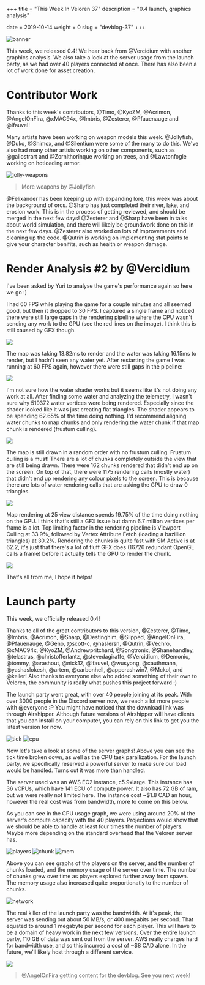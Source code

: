 +++
title = "This Week In Veloren 37"
description = "0.4 launch, graphics analysis"

date = 2019-10-14
weight = 0
slug = "devblog-37"
+++

![banner](https://cdn.discordapp.com/attachments/523568428905398283/633170795862163485/screenshot_1571028502893.png)

This week, we released 0.4! We hear back from @Vercidium with another graphics analysis. We also take a look at the server usage from the launch party, as we had over 40 players connected at once. There has also been a lot of work done for asset creation.

# Contributor Work

Thanks to this week's contributors, @Timo, @KyoZM, @Acrimon, @AngelOnFira, @xMAC94x, @Imbris, @Zesterer, @Pfauenauge and @lfauvel!

Many artists have been working on weapon models this week. @Jollyfish, @Duko, @Shimox, and @Silentium were some of the many to do this. We've also had many other artists working on other components, such as @gallostrart and @Zornithorinque working on trees, and @Lawtonfogle working on hotloading armor. 

![jolly-weapons](https://cdn.discordapp.com/attachments/597826574095613962/633121566129127424/Weapon_Collection_2.png)

> More weapons by @Jollyfish

@Felixander has been keeping up with expanding lore, this week was about the background of orcs. @Sharp has just completed their river, lake, and erosion work. This is in the process of getting reviewed, and should be merged in the next few days! @Zesterer and @Sharp have been in talks about world simulation, and there will likely be groundwork done on this in the next few days. @Zesterer also worked on lots of improvements and cleaning up the code. @Qutrin is working on implementing stat points to give your character benifits, such as health or weapon damage.

# Render Analysis #2 by @Vercidium

I've been asked by Yuri to analyse the game's performance again so here we go :)

I had 60 FPS while playing the game for a couple minutes and all seemed good, but then it dropped to 30 FPS. I captured a single frame and noticed there were still large gaps in the rendering pipeline where the CPU wasn't sending any work to the GPU (see the red lines on the image). I think this is still caused by GFX though.

![](https://media.discordapp.net/attachments/467073814208053248/630200222500388885/unknown.png)

The map was taking 13.82ms to render and the water was taking 16.15ms to render, but I hadn't seen any water yet. After restarting the game I was running at 60 FPS again, however there were still gaps in the pipeline:

![](https://cdn.discordapp.com/attachments/467073814208053248/630202270520180737/unknown.png)

I'm not sure how the water shader works but it seems like it's not doing any work at all. After finding some water and analyzing the telemetry, I wasn't sure why 519372 water vertices were being rendered. Especially since the shader looked like it was just creating flat triangles. The shader appears to be spending 62.65% of the time doing nothing. I'd recommend aligning water chunks to map chunks and only rendering the water chunk if that map chunk is rendered (frustum culling).

![](https://cdn.discordapp.com/attachments/467073814208053248/630210783296618496/unknown.png)

The map is still drawn in a random order with no frustum culling. Frustum culling is a must! There are a lot of chunks completely outside the view that are still being drawn. There were 162 chunks rendered that didn't end up on the screen. On top of that, there were 1175 rendering calls (mostly water) that didn't end up rendering any colour pixels to the screen. This is because there are lots of water rendering calls that are asking the GPU to draw 0 triangles.

![](https://cdn.discordapp.com/attachments/467073814208053248/630215761591271485/unknown.png)

Map rendering at 25 view distance spends 19.75% of the time doing nothing on the GPU. I think that's still a GFX issue but damn 6.7 million vertices per frame is a lot. Top limiting factor in the rendering pipeline is Viewport Culling at 33.9%, followed by Vertex Attribute Fetch (loading a bazillion triangles) at 30.2%. Rendering the chunks is quite fast with SM Active is at 62.2, it's just that there's a lot of fluff GFX does (16726 redundant OpenGL calls a frame) before it actually tells the GPU to render the chunk.

![](https://media.discordapp.net/attachments/467073814208053248/630217304373854218/unknown.png)

That's all from me, I hope it helps!

# Launch party

This week, we officially released 0.4! 

Thanks to all of the great contributors to this version, @Zesterer, @Timo, @Imbris, @Acrimon, @Sharp, @Destinghim, @Slipped, @AngelOnFira, @Pfauenauge, @Geno, @scott-c, @haslersn, @Qutrin, @Vechro, @xMAC94x, @KyoZM, @Andrewpritchard, @Songtronix, @Shanehandley, @telastrus, @christofferlantz, @stevedagiraffe, @Vercidium, @Demonic, @tommy, @arashout, @nick12, @lfauvel, @wusyong, @cauthmann, @yashaslokesh, @artem, @carbonhell, @appcrashwin7, @Mckol, and @keller! Also thanks to everyone else who added something of their own to Veloren, the community is really what pushes this project forward :)

The launch party went great, with over 40 people joining at its peak. With over 3000 people in the Discord server now, we reach a lot more people with @everyone :P You might have noticed that the download link was through Airshipper. Although future versions of Airshipper will have clients that you can install on your computer, you can rely on this link to get you the latest version for now.

![tick](https://cdn.discordapp.com/attachments/540224034412036099/633872080042983434/unknown.png)
![cpu](https://cdn.discordapp.com/attachments/540224034412036099/633872510836015124/unknown.png)

Now let's take a look at some of the server graphs! Above you can see the tick time broken down, as well as the CPU task parallization. For the launch party, we specifically reserved a powerful server to make sure our load would be handled. Turns out it was more than handled.

The server used was an AWS EC2 instance, c5.9xlarge. This instance has 36 vCPUs, which have 141 ECU of compute power. It also has 72 GB of ram, but we were really not limited here. The instance cost ~$1.8 CAD an hour, however the real cost was from bandwidth, more to come on this below.

As you can see in the CPU usage graph, we were using around 20% of the server's compute capacity with the 40 players. Projections would show that we should be able to handle at least four times the number of players. Maybe more depending on the standard overhead that the Veloren server has.

![players](https://cdn.discordapp.com/attachments/540224034412036099/633871925734670378/unknown.png)
![chunk](https://cdn.discordapp.com/attachments/540224034412036099/633872356057808906/unknown.png)
![mem](https://cdn.discordapp.com/attachments/540224034412036099/633872252881993778/unknown.png)

Above you can see graphs of the players on the server, and the number of chunks loaded, and the memory usage of the server over time. The number of chunks grew over time as players explored further away from spawn. The memory usage also increased quite proportionatly to the number of chunks.

![network](https://media.discordapp.net/attachments/540224034412036099/631906648264540181/unknown.png?width=1440&height=626)

The real killer of the launch party was the bandwidth. At it's peak, the server was sending out about 50 MB/s, or 400 megabits per second. That equated to around 1 megabyte per second for each player. This will have to be a domain of heavy work in the next few versions. Over the entire launch party, 110 GB of data was sent out from the server. AWS really charges hard for bandwidth use, and so this incurred a cost of ~$8 CAD alone. In the future, we'll likely host through a different service.

![](https://cdn.discordapp.com/attachments/523568428905398283/631909872526688257/unknown.png)

> @AngelOnFira getting content for the devblog. See you next week!